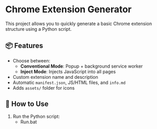 # Chrome Extension Generator

This project allows you to quickly generate a basic Chrome extension structure using a Python script.

## 📦 Features
- Choose between:
  - **Conventional Mode**: Popup + background service worker
  - **Inject Mode**: Injects JavaScript into all pages
- Custom extension name and description
- Automatic `manifest.json`, JS/HTML files, and `info.md`
- Adds `assets/` folder for icons

## 🚀 How to Use

1. Run the Python script:
   - Run.bat
